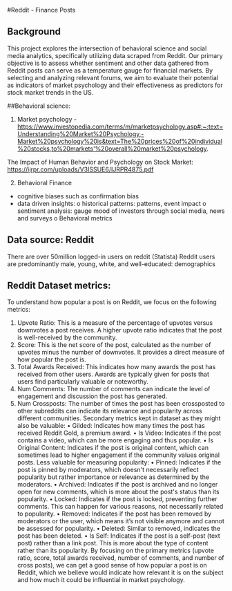 #Reddit - Finance Posts

## Background
This project explores the intersection of behavioral science and social media analytics, specifically utilizing data scraped from Reddit. Our primary objective is to assess whether sentiment and other data gathered from Reddit posts can serve as a temperature gauge for financial markets. By selecting and analyzing relevant forums, we aim to evaluate their potential as indicators of market psychology and their effectiveness as predictors for stock market trends in the US.

##Behavioral science:
1)	Market psychology - https://www.investopedia.com/terms/m/marketpsychology.asp#:~:text=Understanding%20Market%20Psychology,-Market%20psychology%20is&text=The%20prices%20of%20individual%20stocks,to%20markets'%20overall%20market%20psychology.

The Impact of Human Behavior and Psychology on Stock Market: https://ijrpr.com/uploads/V3ISSUE6/IJRPR4875.pdf

2) Behavioral Finance

-	cognitive biases such as confirmation bias
-	data driven insights: 
o	historical patterns: patterns, event impact
o	sentiment analysis: gauge mood of investors through social media, news and surveys
o	Behavioral metrics

## Data source: Reddit
There are over 50million logged-in users on reddit (Statista)
Reddit users are predominantly male, young, white, and well-educated: demographics 

## Reddit Dataset metrics:
To understand how popular a post is on Reddit, we focus on the following metrics:
1.	Upvote Ratio: This is a measure of the percentage of upvotes versus downvotes a post receives. A higher upvote ratio indicates that the post is well-received by the community.
2.	Score: This is the net score of the post, calculated as the number of upvotes minus the number of downvotes. It provides a direct measure of how popular the post is.
3.	Total Awards Received: This indicates how many awards the post has received from other users. Awards are typically given for posts that users find particularly valuable or noteworthy.
4.	Num Comments: The number of comments can indicate the level of engagement and discussion the post has generated.
5.	Num Crossposts: The number of times the post has been crossposted to other subreddits can indicate its relevance and popularity across different communities.
Secondary metrics kept in dataset as they might also be valuable:
•	Gilded: Indicates how many times the post has received Reddit Gold, a premium award.
•	Is Video: Indicates if the post contains a video, which can be more engaging and thus popular.
•	Is Original Content: Indicates if the post is original content, which can sometimes lead to higher engagement if the community values original posts.
Less valuable for measuring popularity:
•	Pinned: Indicates if the post is pinned by moderators, which doesn't necessarily reflect popularity but rather importance or relevance as determined by the moderators.
•	Archived: Indicates if the post is archived and no longer open for new comments, which is more about the post's status than its popularity.
•	Locked: Indicates if the post is locked, preventing further comments. This can happen for various reasons, not necessarily related to popularity.
•	Removed: Indicates if the post has been removed by moderators or the user, which means it’s not visible anymore and cannot be assessed for popularity.
•	Deleted: Similar to removed, indicates the post has been deleted.
•	Is Self: Indicates if the post is a self-post (text post) rather than a link post. This is more about the type of content rather than its popularity.
By focusing on the primary metrics (upvote ratio, score, total awards received, number of comments, and number of cross posts), we can get a good sense of how popular a post is on Reddit, which we believe would indicate how relevant it is on the subject and how much it could be influential in market psychology.


